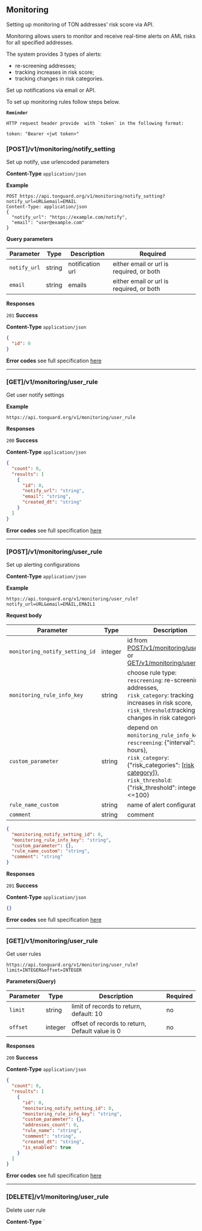 ## Monitoring
Setting up monitoring of TON addresses' risk score via API.

Monitoring allows users to monitor and receive real-time alerts on AML risks for all specified addresses.

The system provides 3 types of alerts:
* re-screening addresses; 
* tracking increases in risk score;
* tracking changes in risk categories.

Set up notifications via email or API. 

To set up monitoring rules follow steps below. 


**`Reminder`**
```
HTTP request header provide  with `token` in the following format:

token: "Bearer <jwt token>"
```

### [POST]/v1/monitoring/notify_setting
Set up notify, use urlencoded parameters

**Content-Type** `application/json`

**Example**
```
POST https://api.tonguard.org/v1/monitoring/notify_setting?notify_url=URL&email=EMAIL
Content-Type: application/json
{
  "notify_url": "https://example.com/notify",
  "email": "user@example.com"
}
```

**Query parameters**

| Parameter    | Type   | Description      | Required                                 |
|--------------|--------|------------------|------------------------------------------|
| `notify_url` | string | notification url | either email or url is required, or both |
| `email`      | string | emails           | either email or url is required, or both |

**Responses**

`201` **Success**

**Content-Type** `application/json`

```json
{
  "id": 0
}
```


**Error codes** see full specification [here ](../errors.md)

***

### [GET]/v1/monitoring/user_rule
Get user notify settings

**Example**

```
https://api.tonguard.org/v1/monitoring/user_rule
```
**Responses**

`200` **Success**

**Content-Type** `application/json`

```json
{
  "count": 0,
  "results": [
    {
      "id": 0,
      "notify_url": "string",
      "email": "string",
      "created_dt": "string"
    }
  ]
}
```

**Error codes** see full specification [here ](../errors.md)


***

### [POST]/v1/monitoring/user_rule

Set up alerting configurations

**Content-Type** `application/json`

**Example**
```
https://api.tonguard.org/v1/monitoring/user_rule?notify_url=URL&email=EMAIL,EMAIL1
```

**Request body**

| Parameter                      | Type    | Description                                                                                                                                                                                                                 | Required |
|--------------------------------|---------|-----------------------------------------------------------------------------------------------------------------------------------------------------------------------------------------------------------------------------|----------|
| `monitoring_notify_setting_id` | integer | id from [POST/v1/monitoring/user_rule](#postv1monitoringnotify_setting) or [GET/v1/monitoring/user_rule](#getv1monitoringuser_rule)                                                                                         | yes      |
| `monitoring_rule_info_key`     | string  | choose rule type: <br/> `rescreening`: re-screening addresses, <br/> `risk_category`: tracking increases in risk score, <br/> `risk_threshold`:tracking changes in risk categories                                          | yes      |
| `custom_parameter`             | string  | depend on `monitoring_rule_info_key`: <br/> `rescreening`: {"interval": hours}, <br/> `risk_category`: {"risk_categories": [[risk category](../dictionary.md)]}, <br/> `risk_threshold`:{"risk_threshold": integer <=100} | yes      |
| `rule_name_custom`             | string  | name of alert configuration                                                                                                                                                                                                 | yes      |
| `comment`                      | string  | comment                                                                                                                                                                                                                     | no       |

```json
{
  "monitoring_notify_setting_id": 0,
  "monitoring_rule_info_key": "string",
  "custom_parameter": {},
  "rule_name_custom": "string",
  "comment": "string"
}
```

**Responses**

`201` **Success**

**Content-Type** `application/json`

```json
{}
```

**Error codes** see full specification [here ](../errors.md)


***
### [GET]/v1/monitoring/user_rule
Get user rules

```
https://api.tonguard.org/v1/monitoring/user_rule?limit=INTEGER&offset=INTEGER
```

**Parameters(Query)**

| Parameter | Type    | Description                                     | Required |
|-----------|---------|-------------------------------------------------|----------|
| `limit`   | string  | limit of records to return, default: 10         | no       |
| `offset`  | integer | offset of records to return, Default value is 0 | no       |

**Responses**

`200` **Success**

**Content-Type** `application/json`

```json
{
  "count": 0,
  "results": [
    {
      "id": 0,
      "monitoring_notify_setting_id": 0,
      "monitoring_rule_info_key": "string",
      "custom_parameter": {},
      "addresses_count": 0,
      "rule_name": "string",
      "comment": "string",
      "created_dt": "string",
      "is_enabled": true
    }
  ]
}
```

**Error codes** see full specification [here ](../errors.md)

***

### [DELETE]/v1/monitoring/user_rule
Delete user rule

**Content-Type** `